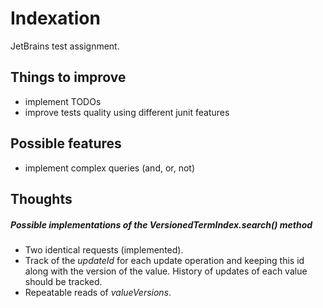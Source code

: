 # Indexation
JetBrains test assignment.

## Things to improve

- implement TODOs
- improve tests quality using different junit features

## Possible features

- implement complex queries (and, or, not)

## Thoughts

##### Possible implementations of the VersionedTermIndex.search() method

- Two identical requests (implemented).
- Track of the *updateId* for each update operation and keeping this id along with the version of the value. History of updates of each value should be tracked.
- Repeatable reads of *valueVersions*.